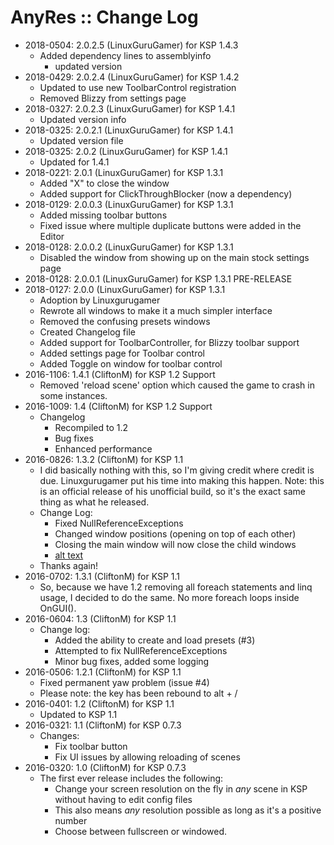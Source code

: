 # AnyRes :: Change Log

* 2018-0504: 2.0.2.5 (LinuxGuruGamer) for KSP 1.4.3
	+ Added dependency lines to assemblyinfo
		- updated version
* 2018-0429: 2.0.2.4 (LinuxGuruGamer) for KSP 1.4.2
	+ Updated to use new ToolbarControl registration
	+ Removed Blizzy from settings page
* 2018-0327: 2.0.2.3 (LinuxGuruGamer) for KSP 1.4.1
	+ Updated version info
* 2018-0325: 2.0.2.1 (LinuxGuruGamer) for KSP 1.4.1
	+ Updated version file
* 2018-0325: 2.0.2 (LinuxGuruGamer) for KSP 1.4.1
	+ Updated for 1.4.1
* 2018-0221: 2.0.1 (LinuxGuruGamer) for KSP 1.3.1
	+ Added "X" to close the window
	+ Added support for ClickThroughBlocker (now a dependency)
* 2018-0129: 2.0.0.3 (LinuxGuruGamer) for KSP 1.3.1
	+ Added missing toolbar buttons
	+ Fixed issue where multiple duplicate buttons were added in the Editor
* 2018-0128: 2.0.0.2 (LinuxGuruGamer) for KSP 1.3.1
	+ Disabled the window from showing up on the main stock settings page
* 2018-0128: 2.0.0.1 (LinuxGuruGamer) for KSP 1.3.1 PRE-RELEASE
* 2018-0127: 2.0.0 (LinuxGuruGamer) for KSP 1.3.1
	+ Adoption by Linuxgurugamer
	+ Rewrote all windows to make it a much simpler interface
	+ Removed the confusing presets windows
	+ Created Changelog file
	+ Added support for ToolbarController, for Blizzy toolbar support
	+ Added settings page for Toolbar control
	+ Added Toggle on window for toolbar control
* 2016-1106: 1.4.1 (CliftonM) for KSP 1.2 Support
	+ Removed 'reload scene' option which caused the game to crash in some instances.
* 2016-1009: 1.4 (CliftonM) for KSP 1.2 Support
	+ Changelog
		- Recompiled to 1.2
		- Bug fixes
		- Enhanced performance
* 2016-0826: 1.3.2 (CliftonM) for KSP 1.1
	+ I did basically nothing with this, so I'm giving credit where credit is due.  Linuxgurugamer put his time into making this happen.  Note: this is an official release of his unofficial build, so it's the exact same thing as what he released.
	+ Change Log:
		- Fixed NullReferenceExceptions
		- Changed window positions (opening on top of each other)
		- Closing the main window will now close the child windows
		- [alt text](http://forum.kerbalspaceprogram.com/uploads/monthly_04_2016/Spacetux.jpg.eca9167805e8cdfe22260a504844d8c0.thumb.jpg.a5ccc26116a8c36a58733164ce58650a.jpg)
	+ Thanks again!
* 2016-0702: 1.3.1 (CliftonM) for KSP 1.1
	+ So, because we have 1.2 removing all foreach statements and linq usage, I decided to do the same.  No more foreach loops inside OnGUI().
* 2016-0604: 1.3 (CliftonM) for KSP 1.1
	+ Change log:
		- Added the ability to create and load presets (#3)
		- Attempted to fix NullReferenceExceptions
		- Minor bug fixes, added some logging
* 2016-0506: 1.2.1 (CliftonM) for KSP 1.1
	+ Fixed permanent yaw problem (issue #4)
	+ Please note:  the key has been rebound to alt + /
* 2016-0401: 1.2 (CliftonM) for KSP 1.1
	+ Updated to KSP 1.1
* 2016-0321: 1.1 (CliftonM) for KSP 0.7.3
	+ Changes:
		- Fix toolbar button
		- Fix UI issues by allowing reloading of scenes
* 2016-0320: 1.0 (CliftonM) for KSP 0.7.3
	+ The first ever release includes the following:
		- Change your screen resolution on the fly in _any_ scene in KSP without having to edit config files
		- This also means _any_ resolution possible as long as it's a positive number
		- Choose between fullscreen or windowed.
